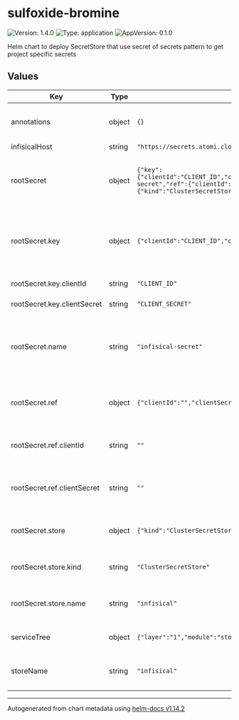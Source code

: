 # sulfoxide-bromine

![Version: 1.4.0](https://img.shields.io/badge/Version-1.4.0-informational?style=flat-square) ![Type: application](https://img.shields.io/badge/Type-application-informational?style=flat-square) ![AppVersion: 0.1.0](https://img.shields.io/badge/AppVersion-0.1.0-informational?style=flat-square)

Helm chart to deploy SecretStore that use secret of secrets pattern to get project specific secrets

## Values

| Key | Type | Default | Description |
|-----|------|---------|-------------|
| annotations | object | `{}` | Additional annotations to add to the store and external secret |
| infisicalHost | string | `"https://secrets.atomi.cloud"` |  |
| rootSecret | object | `{"key":{"clientId":"CLIENT_ID","clientSecret":"CLIENT_SECRET"},"name":"infisical-secret","ref":{"clientId":"","clientSecret":""},"store":{"kind":"ClusterSecretStore","name":"infisical"}}` | The configuration to use external secret to obtain the root infisical client ID/Secret for secret of secret pattern |
| rootSecret.key | object | `{"clientId":"CLIENT_ID","clientSecret":"CLIENT_SECRET"}` | Secret Key of the kubernetes secret generated of the proxy infisical client ID/Secret (main purpose is to de-conflict) |
| rootSecret.key.clientId | string | `"CLIENT_ID"` | Key of the infisical client ID |
| rootSecret.key.clientSecret | string | `"CLIENT_SECRET"` | Key of the infisical client Secret |
| rootSecret.name | string | `"infisical-secret"` | Name of kubernetes secret generated of the proxy doppler token (main purpose is to de-conflict) |
| rootSecret.ref | object | `{"clientId":"","clientSecret":""}` | Reference from the secret of secrets vault for the proxy client ID/Secret (need to configure) |
| rootSecret.ref.clientId | string | `""` | Reference in the secret of secrets vault for the proxy infisical client ID |
| rootSecret.ref.clientSecret | string | `""` | Reference in the secret of secrets vault for the proxy infisical client Secret |
| rootSecret.store | object | `{"kind":"ClusterSecretStore","name":"infisical"}` | Store Configuration for the secret of secrets vault for the proxy token) |
| rootSecret.store.kind | string | `"ClusterSecretStore"` | `ClusterSecretStore` or `SecretStore`. Defaults to `ClusterSecretStore` |
| rootSecret.store.name | string | `"infisical"` | Name of the secret store to be created to contain the proxy token |
| serviceTree | object | `{"layer":"1","module":"store","platform":"sulfoxide","service":"bromine"}` | AtomiCloud Service Tree. See [ServiceTree](https://atomicloud.larksuite.com/wiki/OkfJwTXGFiMJkrk6W3RuwRrZs64?theme=DARK&contentTheme=DARK#MHw5d76uDo2tBLx86cduFQMRsBb) |
| storeName | string | `"infisical"` | Name of the store to be created to contain all of infisical's secrets |

----------------------------------------------
Autogenerated from chart metadata using [helm-docs v1.14.2](https://github.com/norwoodj/helm-docs/releases/v1.14.2)

